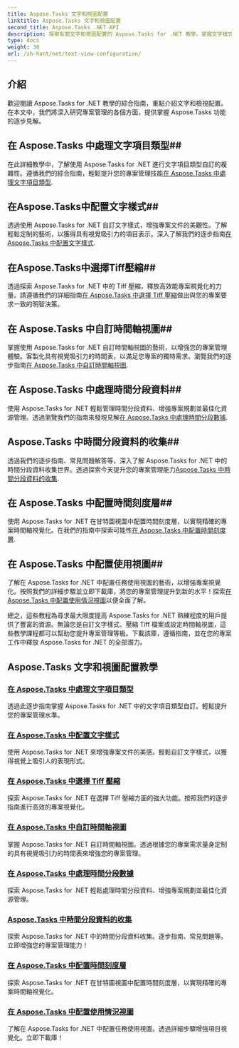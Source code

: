 ```yaml
---
title: Aspose.Tasks 文字和視圖配置
linktitle: Aspose.Tasks 文字和視圖配置
second_title: Aspose.Tasks .NET API
description: 探索有關文字和視圖配置的 Aspose.Tasks for .NET 教學。掌握文字樣式、Tiff 壓縮、時間軸視圖等，以增強專案管理。
type: docs
weight: 30
url: /zh-hant/net/text-view-configuration/
---
```

## 介紹

歡迎閱讀 Aspose.Tasks for .NET 教學的綜合指南，重點介紹文字和檢視配置。在本文中，我們將深入研究專案管理的各個方面，提供掌握 Aspose.Tasks 功能的逐步見解。

## 在 Aspose.Tasks 中處理文字項目類型## 
在此詳細教學中，了解使用 Aspose.Tasks for .NET 進行文字項目類型自訂的複雜性。遵循我們的綜合指南，輕鬆提升您的專案管理技能[在 Aspose.Tasks 中處理文字項目類型](./text-item-types/). 

## 在Aspose.Tasks中配置文字樣式## 
透過使用 Aspose.Tasks for .NET 自訂文字樣式，增強專案文件的美觀性。了解輕鬆定制的藝術，以獲得具有視覺吸引力的項目表示。深入了解我們的逐步指南[在 Aspose.Tasks 中配置文字樣式](./text-styles/).

## 在Aspose.Tasks中選擇Tiff壓縮## 
透過探索 Aspose.Tasks for .NET 中的 Tiff 壓縮，釋放高效能專案視覺化的力量。請遵循我們的詳細指南[在 Aspose.Tasks 中選擇 Tiff 壓縮](./tiff-compression/)做出與您的專案要求一致的明智決策。

## 在 Aspose.Tasks 中自訂時間軸視圖## 
掌握使用 Aspose.Tasks for .NET 自訂時間軸視圖的藝術，以增強您的專案管理體驗。客製化具有視覺吸引力的時間表，以滿足您專案的獨特需求。瀏覽我們的逐步指南[在 Aspose.Tasks 中自訂時間軸視圖](./timeline-views/).

## 在 Aspose.Tasks 中處理時間分段資料## 
使用 Aspose.Tasks for .NET 輕鬆管理時間分段資料、增強專案規劃並最佳化資源管理。透過瀏覽我們的指南來發現見解[在 Aspose.Tasks 中處理時間分段數據](./timephased-data/).

## Aspose.Tasks 中時間分段資料的收集## 
透過我們的逐步指南、常見問題解答等，深入了解 Aspose.Tasks for .NET 中的時間分段資料收集世界。透過探索今天提升您的專案管理能力[Aspose.Tasks 中時間分段資料的收集](./timephased-data-collection/).

## 在 Aspose.Tasks 中配置時間刻度層## 
使用 Aspose.Tasks for .NET 在甘特圖視圖中配置時間刻度層，以實現精確的專案時間軸視覺化。在我們的指南中探索可能性[在 Aspose.Tasks 中配置時間刻度層](./timescale-tiers/).

## 在 Aspose.Tasks 中配置使用視圖## 
了解在 Aspose.Tasks for .NET 中配置任務使用視圖的藝術，以增強專案視覺化。按照我們的詳細步驟並立即下載庫，將您的專案管理提升到新的水平！探索[在 Aspose.Tasks 中配置使用情況視圖](./usage-views/)以便全面了解。

總之，這些教程為尋求最大限度提高 Aspose.Tasks for .NET 熟練程度的用戶提供了豐富的資源。無論您是自訂文字樣式、壓縮 Tiff 檔案或設定時間軸視圖，這些教學課程都可以幫助您提升專案管理等級。下載該庫，遵循指南，並在您的專案工作中釋放 Aspose.Tasks for .NET 的全部潛力。
## Aspose.Tasks 文字和視圖配置教學
### [在 Aspose.Tasks 中處理文字項目類型](./text-item-types/)
透過此逐步指南掌握 Aspose.Tasks for .NET 中的文字項目類型自訂。輕鬆提升您的專案管理水準。
### [在 Aspose.Tasks 中配置文字樣式](./text-styles/)
使用 Aspose.Tasks for .NET 來增強專案文件的美感。輕鬆自訂文字樣式，以獲得視覺上吸引人的表現形式。
### [在 Aspose.Tasks 中選擇 Tiff 壓縮](./tiff-compression/)
探索 Aspose.Tasks for .NET 在選擇 Tiff 壓縮方面的強大功能。按照我們的逐步指南進行高效的專案視覺化。
### [在 Aspose.Tasks 中自訂時間軸視圖](./timeline-views/)
掌握 Aspose.Tasks for .NET 自訂時間軸視圖。透過根據您的專案需求量身定制的具有視覺吸引力的時間表來增強您的專案管理。
### [在 Aspose.Tasks 中處理時間分段數據](./timephased-data/)
探索 Aspose.Tasks for .NET 輕鬆處理時間分段資料、增強專案規劃並最佳化資源管理。
### [Aspose.Tasks 中時間分段資料的收集](./timephased-data-collection/)
探索 Aspose.Tasks for .NET 中的時間分段資料收集。逐步指南、常見問題等。立即增強您的專案管理能力！
### [在 Aspose.Tasks 中配置時間刻度層](./timescale-tiers/)
探索 Aspose.Tasks for .NET 在甘特圖視圖中配置時間刻度層，以實現精確的專案時間軸視覺化。
### [在 Aspose.Tasks 中配置使用情況視圖](./usage-views/)
了解在 Aspose.Tasks for .NET 中配置任務使用視圖。透過詳細步驟增強項目視覺化。立即下載庫！